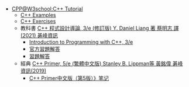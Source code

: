 # 
- [CPP@W3school:C++ Tutorial](https://www.w3schools.com/cpp/default.asp)
  - [C++ Examples](https://www.w3schools.com/cpp/cpp_examples.asp)
  - [C++ Exercises](https://www.w3schools.com/cpp/cpp_exercises.asp)
  - 教科書 [C++ 程式設計導論, 3/e (修訂版) Y. Daniel Liang 著 蔡明志 譯(2021) 碁峰資訊](https://www.tenlong.com.tw/products/9789865028367?list_name=srh)
    - [Introduction to Programming with C++, 3/e](http://liveexample.pearsoncmg.com/liang/cpp3e/exercisesolution.html)
    - [官方習題解答](http://liveexample.pearsoncmg.com/liang/cpp3e/exercisesolution.html)
    - [習題解答](https://github.com/Kevin-Oudai/my_cpp_solutions)
  - 經典 [C++ Primer, 5/e (繁體中文版) Stanley B. Lippman等 黃銘偉 碁峰資訊(2019)](https://www.tenlong.com.tw/products/9789865021726?list_name=srh)
    - [C++ Primer中文版（第5版）》笔记](https://github.com/czs108/Cpp-Primer-5th-Notes-CN) 
